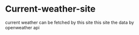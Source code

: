 # Current-weather-site
current weather can be fetched by this site 
this site the data by openweather api
